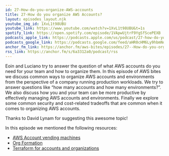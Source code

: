```yaml
---
id: 27-How-do-you-organize-AWS-accounts
title: 27-How do you organize AWS Accounts?
layout: episodes_layout.njk
youtube_img_id: 1XvL1t98UBU
youtube_link: https://www.youtube.com/watch?v=1XvL1t98UBU&t=1s
spotify_link: https://open.spotify.com/episode/1VApwUjtrF9YgSfScePEXB
podcasts_apple_link: https://podcasts.apple.com/us/podcast/27-how-do-you-organize-aws-accounts/id1585489017?i=1000553656507
podcasts_google_link: https://podcasts.google.com/feed/aHR0cHM6Ly9hbmNob3IuZm0vcy82YTMzMTJhMC9wb2RjYXN0L3Jzcw/episode/ZTdhZTliZjYtNjQ2ZC00ZTU3LTg4NGYtNmFlOTY2NDQzMWFk?sa=X&ved=0CAUQkfYCahcKEwi4n82V7vX3AhUAAAAAHQAAAAAQAQ 
anchor_fm_link: https://anchor.fm/aws-bites/episodes/27--How-do-you-organize-AWS-Accounts-e1fbiu7
rss_link: https://anchor.fm/s/6a3312a0/podcast/rss
---
```



Eoin and Luciano try to answer the question of what AWS accounts do you need for your team and how to organize them. In this episode of AWS bites we discuss common ways to organize AWS accounts and environments from the perspective of a company running production workloads. We try to answer questions like “how many accounts and how many environments?”. We also discuss how you and your team can be more productive by effectively managing AWS accounts and environments. Finally we explore some common security and cost-related tradeoffs that are common when it comes to organizing AWS accounts.

Thanks to David Lynam for suggesting this awesome topic!

In this episode we mentioned the following resources:

  - [AWS Account vending machines](https://aws.amazon.com/solutions/implementations/aws-landing-zone/) 
  - [Org Formation](https://github.com/org-formation/org-formation-cli)
  - [Terraform for accounts and organizations](https://registry.terraform.io/providers/hashicorp/aws/latest/docs/resources/organizations_account)